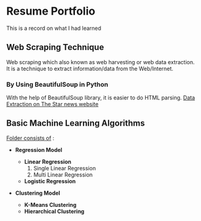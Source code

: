 # Resume Portfolio
This is a record on what I had learned

## Web Scraping Technique

Web scraping which also known as web harvesting or web data extraction. It is a technique to extract information/data from the Web/Internet.


### By Using BeautifulSoup in Python

With the help of BeautifulSoup library, it is easier to do HTML parsing. [Data Extraction on The Star news website](https://colab.research.google.com/github/yuki1412/self_learning/blob/master/Web_Scraping_using_BeautifulSoup.ipynb)

## Basic Machine Learning Algorithms

[Folder consists of](https://github.com/yuki1412/self_learning/tree/master/Basic%20Machine%20Learning%20Algorithms) :
* **Regression Model** 
  * **Linear Regression**
    1. Single Linear Regression
    2. Multi Linear Regression
  * **Logistic Regression**

* **Clustering Model**
  * **K-Means Clustering**
  * **Hierarchical Clustering**
